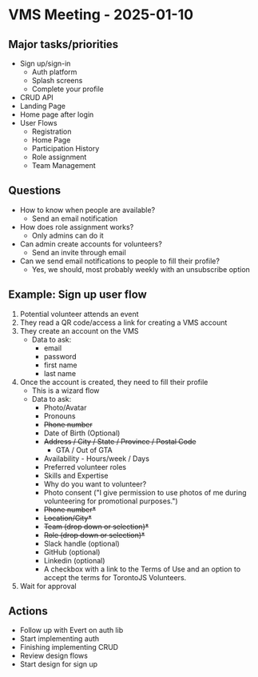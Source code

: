 # VMS Meeting - 2025-01-10

## Major tasks/priorities

- Sign up/sign-in
  - Auth platform
  - Splash screens
  - Complete your profile
- CRUD API
- Landing Page
- Home page after login
- User Flows
  - Registration
  - Home Page
  - Participation History
  - Role assignment
  - Team Management

## Questions

- How to know when people are available?
  - Send an email notification
- How does role assignment works?
  - Only admins can do it
- Can admin create accounts for volunteers?
  - Send an invite through email
- Can we send email notifications to people to fill their profile?
  - Yes, we should, most probably weekly with an unsubscribe option

## Example: Sign up user flow

1. Potential volunteer attends an event
2. They read a QR code/access a link for creating a VMS account
3. They create an account on the VMS
   - Data to ask:
     - email
     - password
     - first name
     - last name
4. Once the account is created, they need to fill their profile
   - This is a wizard flow
   - Data to ask:
     - Photo/Avatar
     - Pronouns
     - ~~Phone number~~
     - Date of Birth (Optional)
     - ~~Address / City / State / Province / Postal Code~~
       - GTA / Out of GTA
     - Availability - Hours/week / Days
     - Preferred volunteer roles
     - Skills and Expertise
     - Why do you want to volunteer?
     - Photo consent ("I give permission to use photos of me during volunteering for promotional purposes.")
     - ~~Phone number*~~
     - ~~Location/City*~~
     - ~~Team (drop down or selection)*~~
     - ~~Role (drop down or selection)*~~
     - Slack handle (optional)
     - GitHub (optional)
     - Linkedin (optional)
     - A checkbox with a link to the Terms of Use and an option to accept the terms for TorontoJS Volunteers.
5. Wait for approval

## Actions

- Follow up with Evert on auth lib
- Start implementing auth
- Finishing implementing CRUD
- Review design flows
- Start design for sign up

